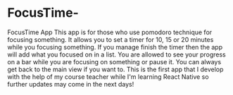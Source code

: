 # FocusTime-
FocusTime App
This app is for those who use pomodoro technique for focusing something. It allows you to set a timer for 10, 15 or 20 minutes while you focusing something. If you manage finish the timer then the app will add what you focused on in a list. You are allowed to see your progress on a bar while you are focusing on something or pause it. You can always get back to the main view if you want to.
This is the first app that I develop with the help of my course teacher while I'm learning React Native so further updates may come in the next days!

